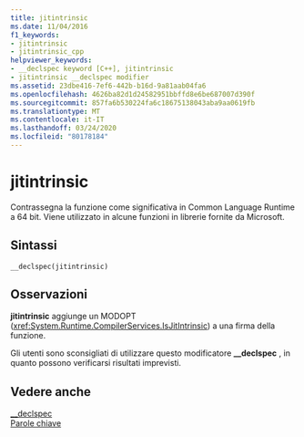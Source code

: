 ```yaml
---
title: jitintrinsic
ms.date: 11/04/2016
f1_keywords:
- jitintrinsic
- jitintrinsic_cpp
helpviewer_keywords:
- __declspec keyword [C++], jitintrinsic
- jitintrinsic __declspec modifier
ms.assetid: 23dbe416-7ef6-442b-b16d-9a81aab04fa6
ms.openlocfilehash: 4626ba82d1d24582951bbffd8e6be687007d390f
ms.sourcegitcommit: 857fa6b530224fa6c18675138043aba9aa0619fb
ms.translationtype: MT
ms.contentlocale: it-IT
ms.lasthandoff: 03/24/2020
ms.locfileid: "80178184"
---
```

# <a name="jitintrinsic"></a>jitintrinsic

Contrassegna la funzione come significativa in Common Language Runtime a 64 bit. Viene utilizzato in alcune funzioni in librerie fornite da Microsoft.

## <a name="syntax"></a>Sintassi

```
__declspec(jitintrinsic)
```

## <a name="remarks"></a>Osservazioni

**jitintrinsic** aggiunge un MODOPT (<xref:System.Runtime.CompilerServices.IsJitIntrinsic>) a una firma della funzione.

Gli utenti sono sconsigliati di utilizzare questo modificatore **__declspec** , in quanto possono verificarsi risultati imprevisti.

## <a name="see-also"></a>Vedere anche

[__declspec](../cpp/declspec.md)<br/>
[Parole chiave](../cpp/keywords-cpp.md)
